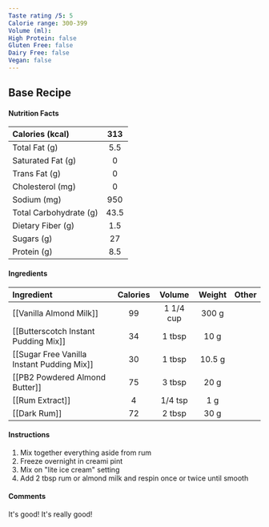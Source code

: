 ```yaml
---
Taste rating /5: 5
Calorie range: 300-399
Volume (ml): 
High Protein: false
Gluten Free: false
Dairy Free: false
Vegan: false
---
```

## Base Recipe
#### Nutrition Facts
| Calories (kcal) | 313 |
| :-- | :--: |
| Total Fat (g) | 5.5 |
| Saturated Fat (g) | 0 |
| Trans Fat (g) | 0 |
| Cholesterol (mg) | 0 |
| Sodium (mg) | 950 |
| Total Carbohydrate (g) | 43.5 |
| Dietary Fiber (g) | 1.5 |
| Sugars (g) | 27 |
| Protein (g) | 8.5 |
#### Ingredients
| Ingredient | Calories | Volume | Weight | Other |
| :-- | :--: | :--: | :--: | :--: |
| [[Vanilla Almond Milk]] | 99 | 1 1/4 cup | 300 g | |
| [[Butterscotch Instant Pudding Mix]] | 34 | 1 tbsp | 10 g |  |
| [[Sugar Free Vanilla Instant Pudding Mix]] | 30 | 1 tbsp | 10.5 g |  |
| [[PB2 Powdered Almond Butter]] | 75 | 3 tbsp | 20 g | |
| [[Rum Extract]] | 4 | 1/4 tsp | 1 g | |
| [[Dark Rum]] | 72 | 2 tbsp | 30 g | |
#### Instructions

1. Mix together everything aside from rum
2. Freeze overnight in creami pint
3. Mix on "lite ice cream" setting
4. Add 2 tbsp rum or almond milk and respin once or twice until smooth

#### Comments

It's good! It's really good!